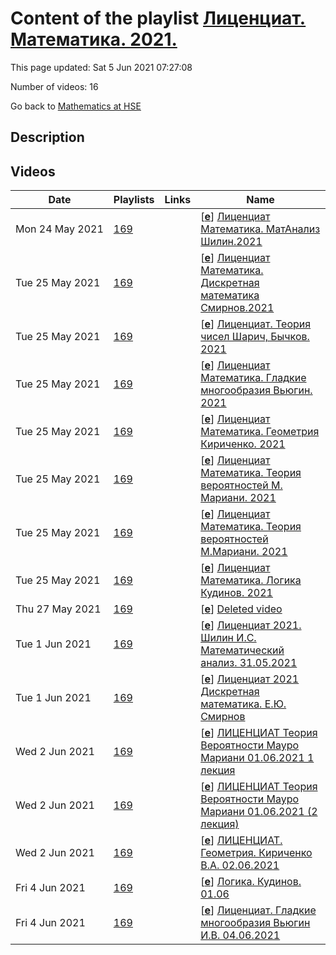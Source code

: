 # Content of the playlist [Лиценциат. Математика. 2021.](https://youtube.com/playlist?list=PLq3E5oubNNoDfm15Djy2H9KL31rJQBMxd)

This page updated: Sat 5 Jun 2021 07:27:08

Number of videos: 16

Go back to [Mathematics at HSE](./README.md)

## Description



## Videos

|Date|Playlists|Links|Name|
|---|---|---|---|
| Mon&nbsp;24&nbsp;May&nbsp;2021 | [169](./playlists/169.md "Лиценциат. Математика. 2021.") |  | [[**e**](https://studio.youtube.com/video/7JiVUIFp6Uo/edit)] [Лиценциат Математика. МатАнализ  Шилин.2021](https://youtube.com/watch?v=7JiVUIFp6Uo&list=PLq3E5oubNNoDfm15Djy2H9KL31rJQBMxd "") |
| Tue&nbsp;25&nbsp;May&nbsp;2021 | [169](./playlists/169.md "Лиценциат. Математика. 2021.") |  | [[**e**](https://studio.youtube.com/video/XQhInXROxOw/edit)] [Лиценциат Математика. Дискретная математика  Смирнов.2021](https://youtube.com/watch?v=XQhInXROxOw&list=PLq3E5oubNNoDfm15Djy2H9KL31rJQBMxd "") |
| Tue&nbsp;25&nbsp;May&nbsp;2021 | [169](./playlists/169.md "Лиценциат. Математика. 2021.") |  | [[**e**](https://studio.youtube.com/video/VO5LTVK0Jbs/edit)] [Лиценциат. Теория чисел Шарич, Бычков. 2021](https://youtube.com/watch?v=VO5LTVK0Jbs&list=PLq3E5oubNNoDfm15Djy2H9KL31rJQBMxd "") |
| Tue&nbsp;25&nbsp;May&nbsp;2021 | [169](./playlists/169.md "Лиценциат. Математика. 2021.") |  | [[**e**](https://studio.youtube.com/video/yD-peV5ItXs/edit)] [Лиценциат Математика. Гладкие многообразия Вьюгин. 2021](https://youtube.com/watch?v=yD-peV5ItXs&list=PLq3E5oubNNoDfm15Djy2H9KL31rJQBMxd "") |
| Tue&nbsp;25&nbsp;May&nbsp;2021 | [169](./playlists/169.md "Лиценциат. Математика. 2021.") |  | [[**e**](https://studio.youtube.com/video/NJpFClz-W6I/edit)] [Лиценциат Математика. Геометрия Кириченко. 2021](https://youtube.com/watch?v=NJpFClz-W6I&list=PLq3E5oubNNoDfm15Djy2H9KL31rJQBMxd "") |
| Tue&nbsp;25&nbsp;May&nbsp;2021 | [169](./playlists/169.md "Лиценциат. Математика. 2021.") |  | [[**e**](https://studio.youtube.com/video/OTI3Ktzw-KE/edit)] [Лиценциат Математика. Теория вероятностей М. Мариани. 2021](https://youtube.com/watch?v=OTI3Ktzw-KE&list=PLq3E5oubNNoDfm15Djy2H9KL31rJQBMxd "") |
| Tue&nbsp;25&nbsp;May&nbsp;2021 | [169](./playlists/169.md "Лиценциат. Математика. 2021.") |  | [[**e**](https://studio.youtube.com/video/qCqJ4tPNtNQ/edit)] [Лиценциат Математика. Теория вероятностей М.Мариани. 2021](https://youtube.com/watch?v=qCqJ4tPNtNQ&list=PLq3E5oubNNoDfm15Djy2H9KL31rJQBMxd "") |
| Tue&nbsp;25&nbsp;May&nbsp;2021 | [169](./playlists/169.md "Лиценциат. Математика. 2021.") |  | [[**e**](https://studio.youtube.com/video/lJ3VAMU3GTc/edit)] [Лиценциат Математика. Логика Кудинов. 2021](https://youtube.com/watch?v=lJ3VAMU3GTc&list=PLq3E5oubNNoDfm15Djy2H9KL31rJQBMxd "") |
| Thu&nbsp;27&nbsp;May&nbsp;2021 | [169](./playlists/169.md "Лиценциат. Математика. 2021.") |  | [[**e**](https://studio.youtube.com/video/LSKMGHQTSqk/edit)] [Deleted video](https://youtube.com/watch?v=LSKMGHQTSqk&list=PLq3E5oubNNoDfm15Djy2H9KL31rJQBMxd "This video is unavailable.") |
| Tue&nbsp;1&nbsp;Jun&nbsp;2021 | [169](./playlists/169.md "Лиценциат. Математика. 2021.") |  | [[**e**](https://studio.youtube.com/video/2MACT8Tuiac/edit)] [Лиценциат 2021. Шилин И.С. Математический анализ. 31.05.2021](https://youtube.com/watch?v=2MACT8Tuiac&list=PLq3E5oubNNoDfm15Djy2H9KL31rJQBMxd "") |
| Tue&nbsp;1&nbsp;Jun&nbsp;2021 | [169](./playlists/169.md "Лиценциат. Математика. 2021.") |  | [[**e**](https://studio.youtube.com/video/Wgxb-8qYsU8/edit)] [Лиценциат 2021 Дискретная математика. Е.Ю. Смирнов](https://youtube.com/watch?v=Wgxb-8qYsU8&list=PLq3E5oubNNoDfm15Djy2H9KL31rJQBMxd "") |
| Wed&nbsp;2&nbsp;Jun&nbsp;2021 | [169](./playlists/169.md "Лиценциат. Математика. 2021.") |  | [[**e**](https://studio.youtube.com/video/9Ae5bxUBxP0/edit)] [ЛИЦЕНЦИАТ Теория Вероятности Мауро Мариани 01.06.2021 1 лекция](https://youtube.com/watch?v=9Ae5bxUBxP0&list=PLq3E5oubNNoDfm15Djy2H9KL31rJQBMxd "") |
| Wed&nbsp;2&nbsp;Jun&nbsp;2021 | [169](./playlists/169.md "Лиценциат. Математика. 2021.") |  | [[**e**](https://studio.youtube.com/video/1-MEHU8dYO4/edit)] [ЛИЦЕНЦИАТ Теория Вероятности Мауро Мариани 01.06.2021 (2 лекция)](https://youtube.com/watch?v=1-MEHU8dYO4&list=PLq3E5oubNNoDfm15Djy2H9KL31rJQBMxd "Ссылка на доску: https://eduhseru-my.sharepoint.com/:o:/g/personal/mmariani_hse_ru/Euhf2ldVW2VAtwtUcr_mLQQBHNRvKsBY-cXYsy1KfI7TAQ?e=C0EWfH") |
| Wed&nbsp;2&nbsp;Jun&nbsp;2021 | [169](./playlists/169.md "Лиценциат. Математика. 2021.") |  | [[**e**](https://studio.youtube.com/video/hH7oY8h_ZTQ/edit)] [ЛИЦЕНЦИАТ. Геометрия. Кириченко В.А. 02.06.2021](https://youtube.com/watch?v=hH7oY8h_ZTQ&list=PLq3E5oubNNoDfm15Djy2H9KL31rJQBMxd "") |
| Fri&nbsp;4&nbsp;Jun&nbsp;2021 | [169](./playlists/169.md "Лиценциат. Математика. 2021.") |  | [[**e**](https://studio.youtube.com/video/QM45nhN_CmQ/edit)] [Логика. Кудинов. 01.06](https://youtube.com/watch?v=QM45nhN_CmQ&list=PLq3E5oubNNoDfm15Djy2H9KL31rJQBMxd "") |
| Fri&nbsp;4&nbsp;Jun&nbsp;2021 | [169](./playlists/169.md "Лиценциат. Математика. 2021.") |  | [[**e**](https://studio.youtube.com/video/tEd_KcCvU60/edit)] [Лиценциат. Гладкие многообразия Вьюгин И.В. 04.06.2021](https://youtube.com/watch?v=tEd_KcCvU60&list=PLq3E5oubNNoDfm15Djy2H9KL31rJQBMxd "") |
